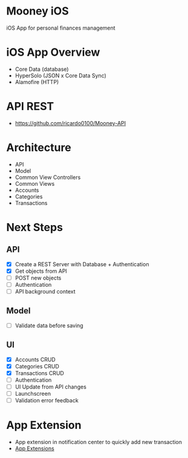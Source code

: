 # Mooney iOS

iOS App for personal finances management

# iOS App Overview
  - Core Data (database)
  - HyperSolo (JSON x Core Data Sync)
  - Alamofire (HTTP)

# API REST
  - https://github.com/ricardo0100/Mooney-API

# Architecture

 - API
 - Model
 - Common View Controllers
 - Common Views
 - Accounts
 - Categories
 - Transactions

# Next Steps
  
## API
  - [x] Create a REST Server with Database + Authentication 
  - [x] Get objects from API
  - [ ] POST new objects
  - [ ] Authentication
  - [ ] API background context

## Model
  - [ ] Validate data before saving

## UI
  - [x] Accounts CRUD
  - [x] Categories CRUD
  - [x] Transactions CRUD
  - [ ] Authentication
  - [ ] UI Update from API changes
  - [ ] Launchscreen
  - [ ] Validation error feedback
  
# App Extension
  - App extension in notification center to quickly add new transaction
  - [App Extensions](https://developer.apple.com/library/content/documentation/General/Conceptual/ExtensibilityPG/)
